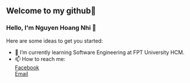 ## Welcome to my github👋

### Hello, I'm Nguyen Hoang Nhi 👋

Here are some ideas to get you started:

- 🌱 I’m currently learning Software Engineering at FPT University HCM.
- 📫 How to reach me:   
 [Facebook](https://www.facebook.com/heathcliff2k)  
 [Email](mailto:hoangnhinguyen33@gmail.com)
 
